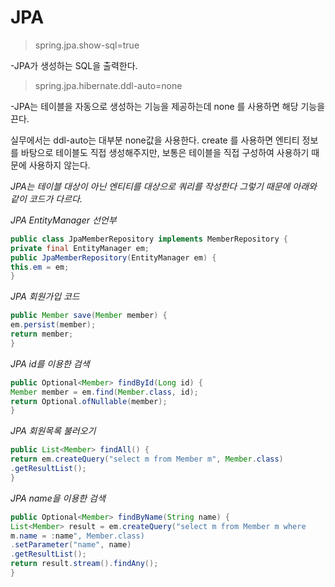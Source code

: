 JPA
==========

>spring.jpa.show-sql=true
> 
-JPA가 생성하는 SQL을 출력한다.

>spring.jpa.hibernate.ddl-auto=none
>
-JPA는 테이블을 자동으로 생성하는 기능을 제공하는데 none 를 사용하면 해당 기능을 끈다.

실무에서는 ddl-auto는 대부분 none값을 사용한다.
create 를 사용하면 엔티티 정보를 바탕으로 테이블도 직접 생성해주지만, 
보통은 테이블을 직접 구성하여 사용하기 때문에 사용하지 않는다.

*JPA는 테이블 대상이 아닌 엔티티를 대상으로 쿼리를 작성한다
그렇기 때문에 아래와 같이 코드가 다르다.*

*JPA EntityManager 선언부*
```java
public class JpaMemberRepository implements MemberRepository {
private final EntityManager em;
public JpaMemberRepository(EntityManager em) {
this.em = em;
}
```

*JPA 회원가입 코드*
```java
public Member save(Member member) {
em.persist(member);
return member;
}
```

*JPA id를 이용한 검색*
```java
public Optional<Member> findById(Long id) {
Member member = em.find(Member.class, id);
return Optional.ofNullable(member);
}
```

*JPA 회원목록 불러오기*
```java
public List<Member> findAll() {
return em.createQuery("select m from Member m", Member.class)
.getResultList();
}
```

*JPA name을 이용한 검색*
```java
public Optional<Member> findByName(String name) {
List<Member> result = em.createQuery("select m from Member m where
m.name = :name", Member.class)
.setParameter("name", name)
.getResultList();
return result.stream().findAny();
}
```


